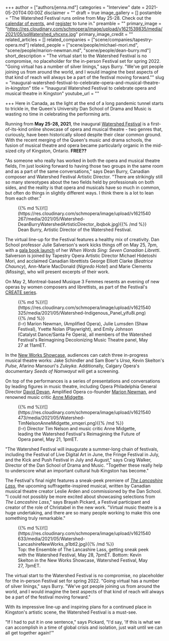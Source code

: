 +++
author = ["authors/jenna.md"]
categories = "Interview"
date = 2021-05-20T04:00:00Z
disclaimer = ""
draft = true
image_gallery = []
postamble = "The Watershed Festival runs online from May 25-28. Check out the [calendar of events](https://www.watershedmusictheatre.com/festivalschedule), and [register](https://events.eply.com/WatershedFestival) to tune in."
preamble = ""
primary_image = "https://res.cloudinary.com/schmopera/image/upload/v1621539835/media/2021/05/sqWatershed_vhcxnx.jpg"
primary_image_credit = ""
related_articles = []
related_companies = ["scene/companies/tapestry-opera.md"]
related_people = ["scene/people/michael-mori.md", "scene/people/marion-newman.md", "scene/people/dean-burry.md"]
short_description = "The virtual start to the Watershed Festival is no compromise, no placeholder for the in-person Festival set for spring 2022. \"Going virtual has a number of silver linings,\" says Burry. \"We've got people joining us from around the world, and I would imagine the best aspects of that kind of reach will always be a part of the festival moving forward.\""
slug = "inaugural-watershed-festival-to-celebrate-opera-and-musical-theatre-in-kingston"
title = "Inaugural Watershed Festival to celebrate opera and musical theatre in Kingston"
youtube_url = ""

+++
Here in Canada, as the light at the end of a long pandemic tunnel starts to trickle in, the Queen's University Dan School of Drama and Music is wasting no time in celebrating the performing arts.

Running from **May 25-28, 2021**, the inaugural [Watershed Festival](https://www.watershedmusictheatre.com/) is a first-of-its-kind online showcase of opera and musical theatre - two genres that, curiously, have been historically siloed despite their clear common ground. With the recent merging of the Queen's music and drama schools, the fusion of musical theatre and opera became particularly organic in the mid-sized city of Kingston, Ontario. **FREE??**

"As someone who really has worked in both the opera and musical theatre fields, I’m just looking forward to having those two groups in the same room and as a part of the same conversations," says Dean Burry, Canadian composer and Watershed Festival Artistic Director. "There are strikingly still so many stereotypes about the two fields held by professionals on both sides, and the reality is that opera and musicals have so much in common, but often do things in slightly different ways.  I think there is a lot to lean from each other."

<figure data-type="image">{{% md %}}![](https://res.cloudinary.com/schmopera/image/upload/v1621540267/media/2021/05/Watershed-DeanBurryWatershedArtisticDirector_ibqbok.jpg){{% /md %}}

<figcaption>Dean Burry, Artistic Director of the Watershed Festival.</figcaption>

</figure>

The virtual line-up for the Festival features a healthy mix of creativity. Dan School professor Julie Salverson's work kicks things off on May 25, 7pm, with a [gala book launch](https://www.watershedmusictheatre.com/galabooklaunch) of her _When Words Sing: Seven Canadian Libretti_. Salverson is joined by Tapestry Opera Artistic Director Michael Hidetoshi Mori, and acclaimed Canadian librettists George Elliott Clarke (_Beatrice Chauncy_), Ann-Marie MacDonald (_Nigredo Hotel_) and Marie Clements (_Missing_), who will present excerpts of their work.

On May 2, Montreal-based Musique 3 Femmes resents an evening of new operas by women composers and librettists, as part of the Festival's [CREATE series](https://www.watershedmusictheatre.com/musique-3-femmes).

<figure data-type="image">{{% md %}}![](https://res.cloudinary.com/schmopera/image/upload/v1621540325/media/2021/05/Watershed-Indigenous_Panel_yifu8i.png){{% /md %}}

<figcaption>(l-r) Marion Newman, (Amplified Opera), Julie Lumsden (Shaw Festival), Yvette Nolan (Playwright), and Emily Johnson (Catalyst Dance/Santa Fe Opera), all members of the Watershed Festival's Reimagining Decolonizing Music Theatre panel, May 27 at 11amET.</figcaption>

</figure>

In the [New Works Showcase](https://www.watershedmusictheatre.com/newworksshowcase), audiences can catch three in-progress musical theatre works: Jake Schindler and Sam Boer's _Ursa_, Kevin Skelton's _Pulse_, Afarino Mansouri's _Zuleyka_. Additionally, Calgary Opera's documentary _Seeds of Namwayut_ will get a screening.

On top of the performances is a series of presentations and conversations by leading figures in music theatre, including Opera Philadelphia General Director [David Devan](https://www.operaphila.org/about/our-people/leadership/david-b-devan/), Amplified Opera co-founder [Marion Newman](https://www.amplifiedopera.com/marion-newman), and renowned music critic [Anne Midgette](https://anchor.fm/tewbop/episodes/Anne-Midgette-Art-Is-Not-the-Institutions-eiur6g).

<figure data-type="image">{{% md %}}![](https://res.cloudinary.com/schmopera/image/upload/v1621540473/media/2021/05/Watershed-TimNelsonAnneMidgette_xmqeri.png){{% /md %}}

<figcaption>(l-r) Director Tim Nelson and music critic Anne Midgette, leading the Watershed Festival's Reimagining the Future of Opera panel, May 21, 1pmET.</figcaption>

</figure>

"The Watershed Festival will inaugurate a summer-long chain of festivals, including the Festival of Live Digital Art in June, the Fringe Festival in July, and the Kick and Push Festival in July and August," says Craig Walker, Director of the Dan School of Drama and Music. "Together these really help to underscore what an important cultural hub Kingston has become."

The Festival's final night features a sneak-peek premiere of [_The Lancashire Lass_](https://www.watershedmusictheatre.com/thelancashirelass), the upcoming suffragette-inspired musical, written by Canadian musical theatre creator Leslie Arden and commissioned by the Dan School. "I could not possibly be more excited about showcasing selections from _The Lancashire Lass_," says Brayah Pickard, a Festival participant and creator of the role of Christabel in the new work. "Virtual music theatre is a huge undertaking, and there are so many people working to make this one something truly remarkable."

<figure data-type="image">{{% md %}}![](https://res.cloudinary.com/schmopera/image/upload/v1621540633/media/2021/05/Watershed-LancashireNewWorks_p1btl2.jpg){{% /md %}}

<figcaption>Top: the Ensemble of The Lancashire Lass, getting sneak peek with the Watershed Festival, May 28, 7pmET. Bottom: Kevin Skelton in the New Works Showcase, Watershed Festival, May 27, 7pmET.</figcaption>

</figure>

The virtual start to the Watershed Festival is no compromise, no placeholder for the in-person Festival set for spring 2022. "Going virtual has a number of silver linings," says Burry. "We've got people joining us from around the world, and I would imagine the best aspects of that kind of reach will always be a part of the festival moving forward."

With its impressive line-up and inspiring plans for a continued place in Kingston's artistic scene, the Watershed Festival is a must-see.

"If I had to put it in one sentence," says Pickard, "I'd say, 'If this is what we can accomplish in a time of global crisis and isolation, just wait until we can all get together again!'"